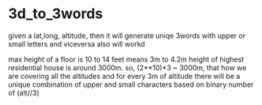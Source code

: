 # 3d_to_3words
given a lat,long, altitude, then it will generate uniqe 3words with upper or small letters and viceversa also will workd

max height of a floor is 10 to 14 feet means 3m to 4.2m
height of highest residential house is around 3000m. so, (2**10)*3 ~ 3000m, that how we are covering all the altitudes and for every 3m of altitude there will be a unique combination of upper and small characters based on binary number of (alt//3)
